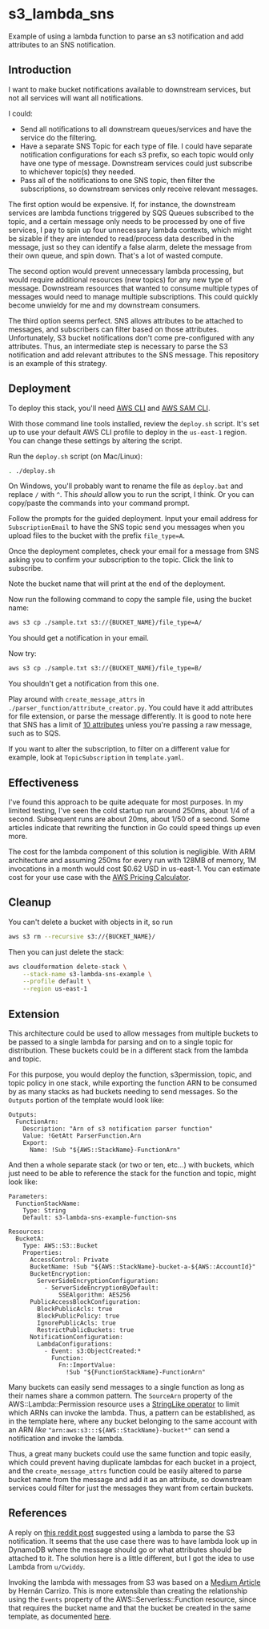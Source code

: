 # s3_lambda_sns
Example of using a lambda function to parse an s3 notification and add
attributes to an SNS notification.

## Introduction
I want to make bucket notifications available to downstream services,
but not all services will want all notifications.

I could:
- Send all notifications to all downstream queues/services and have the
service do the filtering.
- Have a separate SNS Topic for each type of file. I could have
separate notification configurations for each s3 prefix, so each topic would only
have one type of message. Downstream services could just subscribe to whichever
topic(s) they needed.
- Pass all of the notifications to one SNS topic, then filter the
subscriptions, so downstream services only receive relevant messages.

The first option would be expensive. If, for instance, the downstream services
are lambda functions triggered by SQS Queues subscribed to the topic, and a
certain message only needs to be processed by one of five services, I pay to
spin up four unnecessary lambda contexts, which might be sizable if they are
intended to read/process data described in the message,
just so they can identify a false alarm,
delete the message from their own queue, and spin down. That's a lot of wasted
compute.

The second option would prevent unnecessary lambda processing, but would require
additional resources (new topics) for any new type of message.
Downstream resources that wanted to consume multiple types of messages would
need to manage multiple subscriptions. This could quickly become unwieldy for
me and my downstream consumers.

The third option seems perfect. SNS allows attributes to be attached to messages,
and subscribers can filter based on those attributes. Unfortunately, S3 bucket
notifications don't come pre-configured with any attributes. Thus, an
intermediate step is necessary to parse the S3 notification and add relevant
attributes to the SNS message. This repository is an example of this strategy.

## Deployment
To deploy this stack, you'll need [AWS CLI](https://docs.aws.amazon.com/cli/latest/userguide/getting-started-install.html#cliv2-linux-install)
and [AWS SAM CLI](https://docs.aws.amazon.com/serverless-application-model/latest/developerguide/serverless-sam-cli-install.html).

With those command line tools installed, review the `deploy.sh` script.
It's set up to use your default AWS CLI profile to deploy in the `us-east-1`
region. You can change these settings by altering the script.

Run the `deploy.sh` script (on Mac/Linux):
```bash
. ./deploy.sh
```
On Windows, you'll probably want to rename the file as `deploy.bat` and
replace `/` with `^`. This _should_ allow you to run the script, I think. Or you
can copy/paste the commands into your command prompt.

Follow the prompts for the guided deployment.
Input your email address for `SubscriptionEmail` to have
the SNS topic send you messages when you upload files to the bucket
with the prefix `file_type=A`.

Once the deployment completes, check your email for a message from SNS asking
you to confirm your subscription to the topic. Click the link to subscribe.

Note the bucket name that will print at the end of the deployment.

Now run the following command to copy the sample file, using the bucket name:
```bash
aws s3 cp ./sample.txt s3://{BUCKET_NAME}/file_type=A/
```

You should get a notification in your email.

Now try:
```bash
aws s3 cp ./sample.txt s3://{BUCKET_NAME}/file_type=B/
```

You shouldn't get a notification from this one.

Play around with `create_message_attrs` in
`./parser_function/attribute_creator.py`. You could have it add attributes for
file extension, or parse the message differently. It is good to note here that
SNS has a limit of [10 attributes](https://docs.aws.amazon.com/sns/latest/dg/sns-message-attributes.html)
unless you're passing a raw message, such as to SQS.

If you want to alter the subscription, to filter on a different value for
example, look at `TopicSubscription` in `template.yaml`.

## Effectiveness
I've found this approach to be quite adequate for most purposes. In my limited
testing, I've seen the cold startup run around 250ms, about 1/4 of a second.
Subsequent runs are about 20ms, about 1/50 of a second. Some articles indicate
that rewriting the function in Go could speed things up even more.

The cost for the lambda component of this solution is negligible. With ARM
architecture and assuming 250ms for every run with 128MB of memory,
1M invocations in a month would cost $0.62 USD in us-east-1.
You can estimate cost for your use case with
the [AWS Pricing Calculator](https://calculator.aws/#/createCalculator/Lambda).

## Cleanup
You can't delete a bucket with objects in it, so run
```bash
aws s3 rm --recursive s3://{BUCKET_NAME}/
```

Then you can just delete the stack:
```bash
aws cloudformation delete-stack \
    --stack-name s3-lambda-sns-example \
    --profile default \
    --region us-east-1
```

## Extension
This architecture could be used to allow messages from multiple buckets to be
passed to a single lambda for parsing and on to a single topic for distribution.
These buckets could be in a different stack from the lambda and topic.

For this purpose, you would deploy the function, s3permission, topic,
and topic policy in one stack, while exporting the function ARN to be
consumed by as many stacks as had buckets needing to send messages. So the
`Outputs` portion of the template would look like:
```
Outputs:
  FunctionArn:
    Description: "Arn of s3 notification parser function"
    Value: !GetAtt ParserFunction.Arn
    Export:
      Name: !Sub "${AWS::StackName}-FunctionArn"
```

And then a whole separate stack (or two or ten, etc...) with buckets, which
just need to be able to reference the stack for the function and topic,
might look like:
```
Parameters:
  FunctionStackName:
    Type: String
    Default: s3-lambda-sns-example-function-sns

Resources:
  BucketA:
    Type: AWS::S3::Bucket
    Properties:
      AccessControl: Private
      BucketName: !Sub "${AWS::StackName}-bucket-a-${AWS::AccountId}"
      BucketEncryption:
        ServerSideEncryptionConfiguration:
          - ServerSideEncryptionByDefault:
              SSEAlgorithm: AES256
      PublicAccessBlockConfiguration:
        BlockPublicAcls: true
        BlockPublicPolicy: true
        IgnorePublicAcls: true
        RestrictPublicBuckets: true
      NotificationConfiguration:
        LambdaConfigurations:
          - Event: s3:ObjectCreated:*
            Function:
              Fn::ImportValue:
                !Sub "${FunctionStackName}-FunctionArn"
```

Many buckets can easily send messages to a single function as long
as their names share a common pattern. The `SourceArn` property of the
AWS::Lambda::Permission resource uses a
[StringLike operator](https://docs.aws.amazon.com/AWSCloudFormation/latest/UserGuide/aws-resource-lambda-permission.html) to limit which ARNs can invoke the lambda.
Thus, a pattern can be established, as in the template here, where any bucket
belonging to the same account with an ARN
_like_ `"arn:aws:s3:::${AWS::StackName}-bucket*"` can send a notification and
invoke the lambda.

Thus, a great many buckets could use the same function and topic easily, which
could prevent having duplicate lambdas for each bucket in a project, and
the `create_message_attrs` function could be easily altered to parse
bucket name from the message and add it as an attribute, so downstream
services could filter for just the messages they want from certain buckets.

## References
A reply on [this reddit post](https://www.reddit.com/r/aws/comments/spt2o6/filtering_sqs_subscription_to_sns_topic_for/)
suggested using a lambda to parse the S3 notification. It seems that the
use case there was to have lambda look up in DynamoDB where the message should
go or what attributes should be attached to it. The solution here is a little
different, but I got the idea to use Lambda from `u/Cwiddy`.

Invoking the lambda with messages from S3 was based on a
[Medium Article](https://medium.com/@owentar/how-to-setup-s3-bucket-lambda-notifications-in-cloudformation-without-errors-f7250a6a9460) by Hernán Carrizo. This is more extensible than creating the
relationship using the `Events` property of the AWS::Serverless::Function
resource, since that requires the bucket name and that the bucket be created
in the same template, as documented [here](https://docs.aws.amazon.com/serverless-application-model/latest/developerguide/sam-property-function-s3.html).
